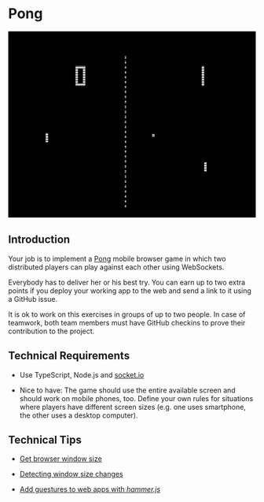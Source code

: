 # Pong

![Pong](Pong.png)

## Introduction

Your job is to implement a [Pong](https://de.wikipedia.org/wiki/Pong) mobile browser game in which two distributed players can play against each other using WebSockets.

Everybody has to deliver her or his best try. You can earn up to two extra points if you deploy your working app to the web and send a link to it using a GitHub issue.

It is ok to work on this exercises in groups of up to two people. In case of teamwork, both team members must have GitHub checkins to prove their contribution to the project.

## Technical Requirements

* Use TypeScript, Node.js and [socket.io](https://socket.io/)

* Nice to have: The game should use the entire available screen and should work on mobile phones, too. Define your own rules for situations where players have different screen sizes (e.g. one uses smartphone, the other uses a desktop computer).

## Technical Tips

* [Get browser window size](https://developer.mozilla.org/en-US/docs/Web/API/Window/innerHeight)

* [Detecting window size changes](https://developer.mozilla.org/en-US/docs/Web/Events/resize)

* [Add guestures to web apps with *hammer.js*](https://hammerjs.github.io/)
